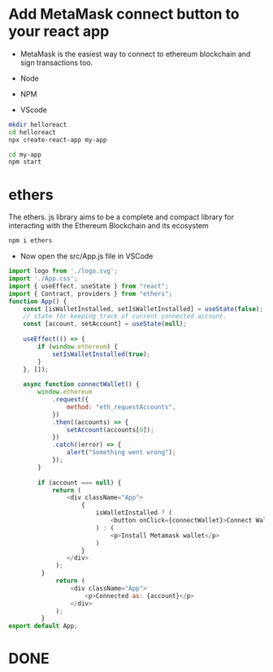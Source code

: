# Add MetaMask connect button to your react app
- MetaMask is the easiest way to connect to ethereum blockchain and sign transactions too.


- Node
- NPM
- VScode


```sh
mkdir helloreact
cd helloreact
npx create-react-app my-app

cd my-app
npm start
```

# ethers
The ethers. js library aims to be a complete and compact library for interacting with the Ethereum Blockchain and its ecosystem

```sh
npm i ethers
```

- Now open the src/App.js file in VSCode

```js
import logo from './logo.svg';
import './App.css';
import { useEffect, useState } from "react";
import { Contract, providers } from "ethers";
function App() {
    const [isWalletInstalled, setIsWalletInstalled] = useState(false);
    // state for keeping track of current connected account.
    const [account, setAccount] = useState(null);
    
    useEffect(() => {
        if (window.ethereum) {
            setIsWalletInstalled(true);
        }
    }, []);
    
    async function connectWallet() {
        window.ethereum
            .request({
                method: "eth_requestAccounts",
            })
            .then((accounts) => {
                setAccount(accounts[0]);
            })
            .catch((error) => {
                alert("Something went wrong");
            });
        }
        
        if (account === null) {
            return (
                <div className="App">
                    { 
                        isWalletInstalled ? (
                            <button onClick={connectWallet}>Connect Wallet</button>
                        ) : (
                            <p>Install Metamask wallet</p>
                        )
                    }
                </div>
             );
         }
             return (
                 <div className="App"> 
                     <p>Connected as: {account}</p>
                 </div>
             ); 
         }
export default App;

```
# DONE